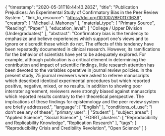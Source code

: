 {
    "timestamp": "2020-05-31T18:44:43.283Z",
    "title": "Publication Prejudices: An Experimental Study of Confirmatory Bias in the Peer Review System ",
    "link_to_resource": "https://doi.org/10.1007/BF01173636",
    "creators": [
        "Michael J. Mahoney"
    ],
    "material_type": [
        "Primary Source",
        "Reading",
        "Paper"
    ],
    "education_level": [
        "College / Upper Division (Undergraduates)"
    ],
    "abstract": "Confirmatory bias is the tendency to emphasize and believe experiences which support one's views and to ignore or discredit those which do not. The effects of this tendency have been repeatedly documented in clinical research. However, its ramifications for the behavior of scientists have yet to be adequately explored. For example, although publication is a critical element in determining the contribution and impact of scientific findings, little research attention has been devoted to the variables operative in journal review policies. In the present study, 75 journal reviewers were asked to referee manuscripts which described identical experimental procedures but which reported positive, negative, mixed, or no results. In addition to showing poor interrater agreement, reviewers were strongly biased against manuscripts which reported results contrary to their theoretical perspective. The implications of these findings for epistemology and the peer review system are briefly addressed.",
    "language": [
        "English"
    ],
    "conditions_of_use": "I don't see any of these",
    "primary_user": [
        "Student"
    ],
    "subject_areas": [
        "Applied Science",
        "Social Science"
    ],
    "FORRT_clusters": [
        "Reproducibility and Replicability Knowledge",
        "Replication Research"
    ],
    "tags": [
        "Reproducibility Crisis and Credibility Revolution",
        "Open Science"
    ]
}